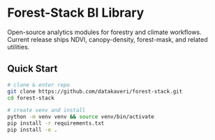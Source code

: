 # Forest-Stack BI Library

Open-source analytics modules for forestry and climate workflows.  
Current release ships NDVI, canopy-density, forest-mask, and related utilities.

## Quick Start

```bash
# clone & enter repo
git clone https://github.com/datakaveri/forest-stack.git
cd forest-stack

# create venv and install
python -m venv venv && source venv/bin/activate
pip install -r requirements.txt
pip install -e .
